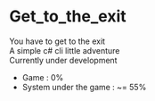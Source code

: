 # Get_to_the_exit
You have to get to the exit  
A simple c# cli little adventure  
Currently under development  
<ul>
<li>Game : 0%  </li>
<li>System under the game : ~= 55%  </li>
</ul>
